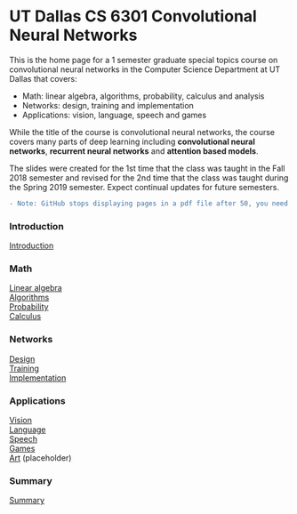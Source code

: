 # UT Dallas CS 6301 Convolutional Neural Networks

This is the home page for a 1 semester graduate special topics course on convolutional neural networks in the Computer Science Department at UT Dallas that covers:

- Math:  linear algebra, algorithms, probability, calculus and analysis
- Networks:  design, training and implementation
- Applications:  vision, language, speech and games

While the title of the course is convolutional neural networks, the course covers many parts of deep learning including **convolutional neural networks**, **recurrent neural networks** and **attention based models**.

The slides were created for the 1st time that the class was taught in the Fall 2018 semester and revised for the 2nd time that the class was taught during the Spring 2019 semester.  Expect continual updates for future semesters.

```diff
- Note: GitHub stops displaying pages in a pdf file after 50, you need to download the pdf to see pages 50+
```

### Introduction  
[Introduction](https://github.com/arthurredfern/UT-Dallas-CS-6301-CNNs/blob/master/Lectures/xNNs_01_Introduction.pdf)  

### Math  
[Linear algebra](https://github.com/arthurredfern/UT-Dallas-CS-6301-CNNs/blob/master/Lectures/xNNs_02_LinearAlgebra.pdf)  
[Algorithms](https://github.com/arthurredfern/UT-Dallas-CS-6301-CNNs/blob/master/Lectures/xNNs_05_Algorithms.pdf)  
[Probability](https://github.com/arthurredfern/UT-Dallas-CS-6301-CNNs/blob/master/Lectures/xNNs_04_Probability.pdf)  
[Calculus](https://github.com/arthurredfern/UT-Dallas-CS-6301-CNNs/blob/master/Lectures/xNNs_03_Calculus.pdf)  

### Networks  
[Design](https://github.com/arthurredfern/UT-Dallas-CS-6301-CNNs/blob/master/Lectures/xNNs_06_Design.pdf)  
[Training](https://github.com/arthurredfern/UT-Dallas-CS-6301-CNNs/blob/master/Lectures/xNNs_07_Training.pdf)  
[Implementation](https://github.com/arthurredfern/UT-Dallas-CS-6301-CNNs/blob/master/Lectures/xNNs_08_Implementation.pdf)  

### Applications  
[Vision](https://github.com/arthurredfern/UT-Dallas-CS-6301-CNNs/blob/master/Lectures/xNNs_09_Vision.pdf)  
[Language](https://github.com/arthurredfern/UT-Dallas-CS-6301-CNNs/blob/master/Lectures/xNNs_11_Language.pdf)  
[Speech](https://github.com/arthurredfern/UT-Dallas-CS-6301-CNNs/blob/master/Lectures/xNNs_10_Speech.pdf)  
[Games](https://github.com/arthurredfern/UT-Dallas-CS-6301-CNNs/blob/master/Lectures/xNNs_12_Games.pdf)  
[Art](https://github.com/arthurredfern/UT-Dallas-CS-6301-CNNs/blob/master/Lectures/xNNs_13_Art.pdf) (placeholder)  

### Summary  
[Summary](https://github.com/arthurredfern/UT-Dallas-CS-6301-CNNs/blob/master/Lectures/xNNs_14_Summary.pdf)  
